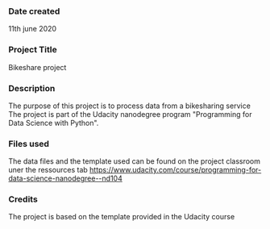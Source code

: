 ### Date created
11th june 2020

### Project Title
Bikeshare project

### Description
The purpose of this project is to process data from a bikesharing service
The project is part of the Udacity nanodegree program "Programming for Data Science with Python".

### Files used
The data files and the template used can be found on the project classroom uner the ressources tab https://www.udacity.com/course/programming-for-data-science-nanodegree--nd104

### Credits
The project is based on the template provided in the Udacity course
